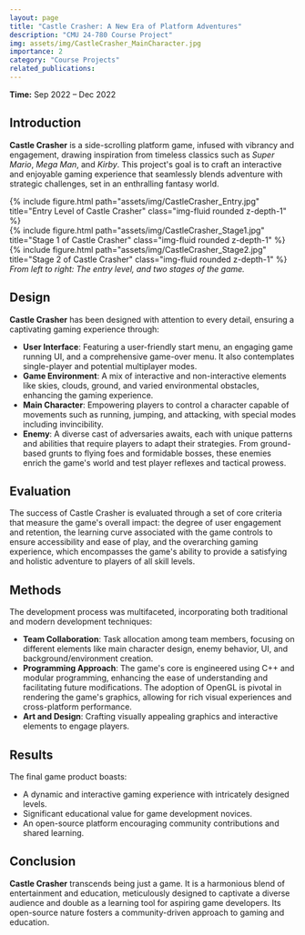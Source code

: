 ```yaml
---
layout: page
title: "Castle Crasher: A New Era of Platform Adventures"
description: "CMU 24-780 Course Project"
img: assets/img/CastleCrasher_MainCharacter.jpg
importance: 2
category: "Course Projects"
related_publications:
---
```


<strong>Time:</strong> Sep 2022 – Dec 2022

## Introduction

**Castle Crasher** is a side-scrolling platform game, infused with vibrancy and engagement, drawing inspiration from timeless classics such as *Super Mario*, *Mega Man*, and *Kirby*. This project's goal is to craft an interactive and enjoyable gaming experience that seamlessly blends adventure with strategic challenges, set in an enthralling fantasy world.

<div class="row">
    <div class="col-sm mt-3 mt-md-0">
        {% include figure.html path="assets/img/CastleCrasher_Entry.jpg" title="Entry Level of Castle Crasher" class="img-fluid rounded z-depth-1" %}
    </div>
    <div class="col-sm mt-3 mt-md-0">
        {% include figure.html path="assets/img/CastleCrasher_Stage1.jpg" title="Stage 1 of Castle Crasher" class="img-fluid rounded z-depth-1" %}
    </div>
    <div class="col-sm mt-3 mt-md-0">
        {% include figure.html path="assets/img/CastleCrasher_Stage2.jpg" title="Stage 2 of Castle Crasher" class="img-fluid rounded z-depth-1" %}
    </div>
</div>
<div class="caption">
    <em>From left to right: The entry level, and two stages of the game.</em>
</div>

## Design

**Castle Crasher** has been designed with attention to every detail, ensuring a captivating gaming experience through:

- **User Interface**: Featuring a user-friendly start menu, an engaging game running UI, and a comprehensive game-over menu. It also contemplates single-player and potential multiplayer modes.
- **Game Environment**: A mix of interactive and non-interactive elements like skies, clouds, ground, and varied environmental obstacles, enhancing the gaming experience.
- **Main Character**: Empowering players to control a character capable of movements such as running, jumping, and attacking, with special modes including invincibility.
- **Enemy**: A diverse cast of adversaries awaits, each with unique patterns and abilities that require players to adapt their strategies. From ground-based grunts to flying foes and formidable bosses, these enemies enrich the game's world and test player reflexes and tactical prowess.

## Evaluation

The success of Castle Crasher is evaluated through a set of core criteria that measure the game's overall impact: the degree of user engagement and retention, the learning curve associated with the game controls to ensure accessibility and ease of play, and the overarching gaming experience, which encompasses the game's ability to provide a satisfying and holistic adventure to players of all skill levels.

## Methods

The development process was multifaceted, incorporating both traditional and modern development techniques:

- **Team Collaboration**: Task allocation among team members, focusing on different elements like main character design, enemy behavior, UI, and background/environment creation.
- **Programming Approach**: The game's core is engineered using C++ and modular programming, enhancing the ease of understanding and facilitating future modifications. The adoption of OpenGL is pivotal in rendering the game's graphics, allowing for rich visual experiences and cross-platform performance.
- **Art and Design**: Crafting visually appealing graphics and interactive elements to engage players.

## Results

The final game product boasts:

- A dynamic and interactive gaming experience with intricately designed levels.
- Significant educational value for game development novices.
- An open-source platform encouraging community contributions and shared learning.

## Conclusion

**Castle Crasher** transcends being just a game. It is a harmonious blend of entertainment and education, meticulously designed to captivate a diverse audience and double as a learning tool for aspiring game developers. Its open-source nature fosters a community-driven approach to gaming and education.
